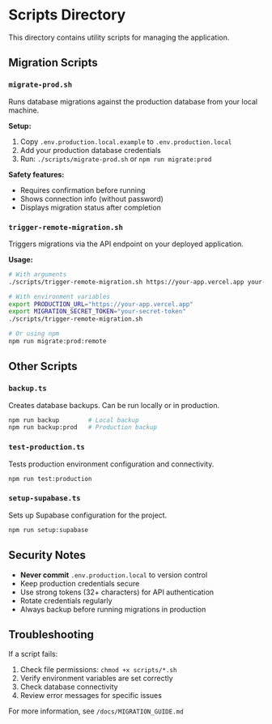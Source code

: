 # Scripts Directory

This directory contains utility scripts for managing the application.

## Migration Scripts

### `migrate-prod.sh`

Runs database migrations against the production database from your local machine.

**Setup:**

1. Copy `.env.production.local.example` to `.env.production.local`
2. Add your production database credentials
3. Run: `./scripts/migrate-prod.sh` or `npm run migrate:prod`

**Safety features:**

- Requires confirmation before running
- Shows connection info (without password)
- Displays migration status after completion

### `trigger-remote-migration.sh`

Triggers migrations via the API endpoint on your deployed application.

**Usage:**

```bash
# With arguments
./scripts/trigger-remote-migration.sh https://your-app.vercel.app your-secret-token

# With environment variables
export PRODUCTION_URL="https://your-app.vercel.app"
export MIGRATION_SECRET_TOKEN="your-secret-token"
./scripts/trigger-remote-migration.sh

# Or using npm
npm run migrate:prod:remote
```

## Other Scripts

### `backup.ts`

Creates database backups. Can be run locally or in production.

```bash
npm run backup        # Local backup
npm run backup:prod   # Production backup
```

### `test-production.ts`

Tests production environment configuration and connectivity.

```bash
npm run test:production
```

### `setup-supabase.ts`

Sets up Supabase configuration for the project.

```bash
npm run setup:supabase
```

## Security Notes

- **Never commit** `.env.production.local` to version control
- Keep production credentials secure
- Use strong tokens (32+ characters) for API authentication
- Rotate credentials regularly
- Always backup before running migrations in production

## Troubleshooting

If a script fails:

1. Check file permissions: `chmod +x scripts/*.sh`
2. Verify environment variables are set correctly
3. Check database connectivity
4. Review error messages for specific issues

For more information, see `/docs/MIGRATION_GUIDE.md`
